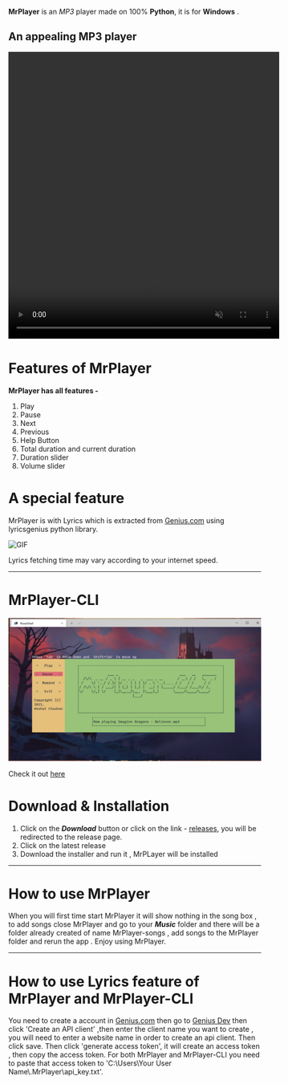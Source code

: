 **MrPlayer** is an _MP3_ player made on 100% **Python**, it is for **Windows** .

## An appealing MP3 player

<video controls autoplay muted width="540" height="572" ><source src="main.mp4" type="video/mp4"></video>

# Features of MrPlayer

**MrPlayer has all features -**

1. Play
2. Pause
3. Next
4. Previous
5. Help Button
6. Total duration and current duration
7. Duration slider
8. Volume slider

# A special feature

MrPlayer is with Lyrics which is extracted from [Genius.com](https://Genius.com) using lyricsgenius python library.

![GIF](lyrics.gif)

Lyrics fetching time may vary according to your internet speed.

---

# MrPlayer-CLI

![CLI](CLI.png)

Check it out [here](https://AkshatChauhan18.github.io/MrPlayer-CLI)

# Download & Installation

1. Click on the **_Download_** button or click on the link - [releases](https://www.github.com/AkshatChauhan18/Mrplayer/releases), you will be redirected to the release page.
2. Click on the latest release
3. Download the installer and run it , MrPLayer will be installed

---

# How to use MrPlayer

When you will first time start MrPlayer it will show nothing in the song box ,
to add songs close MrPlayer and go to your **_Music_** folder
and there will be a folder already created of name MrPlayer-songs , add songs
to the MrPlayer folder and rerun the app . Enjoy using MrPlayer.

---

# How to use Lyrics feature of MrPlayer and MrPlayer-CLI

You need to create a account in [Genius.com](https://Genius.com) then go to [Genius Dev](https://Genius.com/developers)
then click 'Create an API client' ,then enter the client name you want to create ,
you will need to enter a website name in order to create an api client. Then click
save. Then click 'generate access token', it will create an access token , then
copy the access token. For both MrPlayer and MrPlayer-CLI you need to paste that
access token to 'C:\\Users\\Your User Name\\.MrPlayer\\api_key.txt'.
